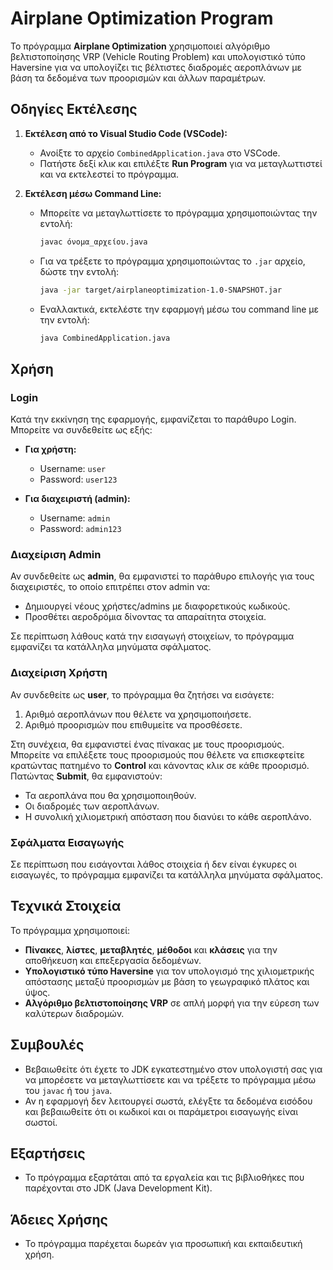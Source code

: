 # Airplane Optimization Program

Το πρόγραμμα **Airplane Optimization** χρησιμοποιεί αλγόριθμο βελτιστοποίησης VRP (Vehicle Routing Problem) και υπολογιστικό τύπο Haversine για να υπολογίζει τις βέλτιστες διαδρομές αεροπλάνων με βάση τα δεδομένα των προορισμών και άλλων παραμέτρων.

## Οδηγίες Εκτέλεσης

1. **Εκτέλεση από το Visual Studio Code (VSCode):**
   - Ανοίξτε το αρχείο `CombinedApplication.java` στο VSCode.
   - Πατήστε δεξί κλικ και επιλέξτε **Run Program** για να μεταγλωττιστεί και να εκτελεστεί το πρόγραμμα.

2. **Εκτέλεση μέσω Command Line:**
   - Μπορείτε να μεταγλωττίσετε το πρόγραμμα χρησιμοποιώντας την εντολή:
     ```bash
     javac όνομα_αρχείου.java
     ```
   - Για να τρέξετε το πρόγραμμα χρησιμοποιώντας το `.jar` αρχείο, δώστε την εντολή:
     ```bash
     java -jar target/airplaneoptimization-1.0-SNAPSHOT.jar
     ```
   - Εναλλακτικά, εκτελέστε την εφαρμογή μέσω του command line με την εντολή:
     ```bash
     java CombinedApplication.java
     ```

## Χρήση

### Login
Κατά την εκκίνηση της εφαρμογής, εμφανίζεται το παράθυρο Login. Μπορείτε να συνδεθείτε ως εξής:
- **Για χρήστη:**
  - Username: `user`
  - Password: `user123`
  
- **Για διαχειριστή (admin):**
  - Username: `admin`
  - Password: `admin123`

### Διαχείριση Admin
Αν συνδεθείτε ως **admin**, θα εμφανιστεί το παράθυρο επιλογής για τους διαχειριστές, το οποίο επιτρέπει στον admin να:
- Δημιουργεί νέους χρήστες/admins με διαφορετικούς κωδικούς.
- Προσθέτει αεροδρόμια δίνοντας τα απαραίτητα στοιχεία.

Σε περίπτωση λάθους κατά την εισαγωγή στοιχείων, το πρόγραμμα εμφανίζει τα κατάλληλα μηνύματα σφάλματος.

### Διαχείριση Χρήστη
Αν συνδεθείτε ως **user**, το πρόγραμμα θα ζητήσει να εισάγετε:
1. Αριθμό αεροπλάνων που θέλετε να χρησιμοποιήσετε.
2. Αριθμό προορισμών που επιθυμείτε να προσθέσετε.

Στη συνέχεια, θα εμφανιστεί ένας πίνακας με τους προορισμούς. Μπορείτε να επιλέξετε τους προορισμούς που θέλετε να επισκεφτείτε κρατώντας πατημένο το **Control** και κάνοντας κλικ σε κάθε προορισμό. Πατώντας **Submit**, θα εμφανιστούν:
- Τα αεροπλάνα που θα χρησιμοποιηθούν.
- Οι διαδρομές των αεροπλάνων.
- Η συνολική χιλιομετρική απόσταση που διανύει το κάθε αεροπλάνο.

### Σφάλματα Εισαγωγής
Σε περίπτωση που εισάγονται λάθος στοιχεία ή δεν είναι έγκυρες οι εισαγωγές, το πρόγραμμα εμφανίζει τα κατάλληλα μηνύματα σφάλματος.

## Τεχνικά Στοιχεία
Το πρόγραμμα χρησιμοποιεί:
- **Πίνακες**, **λίστες**, **μεταβλητές**, **μέθοδοι** και **κλάσεις** για την αποθήκευση και επεξεργασία δεδομένων.
- **Υπολογιστικό τύπο Haversine** για τον υπολογισμό της χιλιομετρικής απόστασης μεταξύ προορισμών με βάση το γεωγραφικό πλάτος και ύψος.
- **Αλγόριθμο βελτιστοποίησης VRP** σε απλή μορφή για την εύρεση των καλύτερων διαδρομών.

## Συμβουλές
- Βεβαιωθείτε ότι έχετε το JDK εγκατεστημένο στον υπολογιστή σας για να μπορέσετε να μεταγλωττίσετε και να τρέξετε το πρόγραμμα μέσω του `javac` ή του `java`.
- Αν η εφαρμογή δεν λειτουργεί σωστά, ελέγξτε τα δεδομένα εισόδου και βεβαιωθείτε ότι οι κωδικοί και οι παράμετροι εισαγωγής είναι σωστοί.

## Εξαρτήσεις
- Το πρόγραμμα εξαρτάται από τα εργαλεία και τις βιβλιοθήκες που παρέχονται στο JDK (Java Development Kit).

## Άδειες Χρήσης
- Το πρόγραμμα παρέχεται δωρεάν για προσωπική και εκπαιδευτική χρήση.

